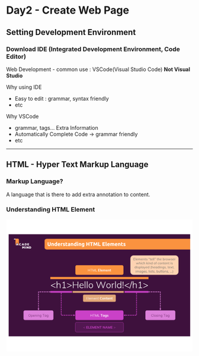 # Day2 - Create Web Page

## Setting Development Environment

### Download IDE (Integrated Development Environment, Code Editor)

Web Development - common use : VSCode(Visual Studio Code) **Not Visual Studio**

Why using IDE

- Easy to edit : grammar, syntax friendly
- etc


Why VSCode

- grammar, tags... Extra Information
- Automatically Complete Code -> grammar friendly
- etc

---

## HTML - Hyper Text Markup Language

### Markup Language?

A language that is there to add extra annotation to content.

### Understanding HTML Element

<img src="./html-element.png">
